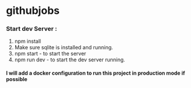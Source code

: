 # githubjobs

### Start dev Server : 
1. npm install
2. Make sure sqlite is installed and running.
3. npm start - to start the server
4. npm run dev  - to start the dev server running.

#### I will add a docker configuration to run this project in production mode if possible